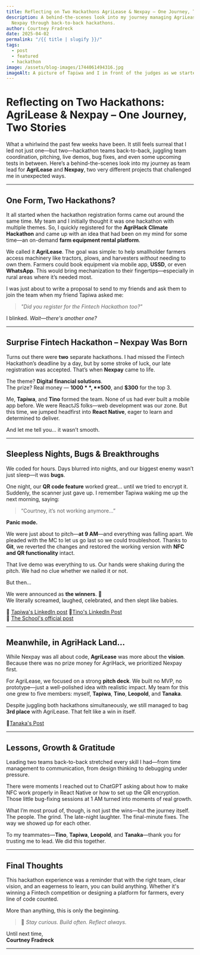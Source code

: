 ```yaml
---
title: Reflecting on Two Hackathons AgriLease & Nexpay – One Journey, Two Stories
description: A behind-the-scenes look into my journey managing AgriLease and
  Nexpay through back-to-back hackathons.
author: Courtney Fradreck
date: 2025-04-02
permalink: "/{{ title | slugify }}/"
tags:
  - post
  - featured
  - hackathon
image: /assets/blog-images/1744061494316.jpg
imageAlt: A picture of Tapiwa and I in front of the judges as we started presenting our pitch
---
```


# Reflecting on Two Hackathons: AgriLease & Nexpay – One Journey, Two Stories

What a whirlwind the past few weeks have been. It still feels surreal that I led not just one—but two—hackathon teams back-to-back, juggling team coordination, pitching, live demos, bug fixes, and even some upcoming tests in between. Here’s a behind-the-scenes look into my journey as team lead for **AgriLease** and **Nexpay**, two very different projects that challenged me in unexpected ways.

---

## One Form, Two Hackathons?

It all started when the hackathon registration forms came out around the same time. My team and I initially thought it was one hackathon with multiple themes. So, I quickly registered for the **AgriHack Climate Hackathon** and came up with an idea that had been on my mind for some time—an on-demand **farm equipment rental platform**.

We called it **AgriLease**. The goal was simple: to help smallholder farmers access machinery like tractors, plows, and harvesters _without_ needing to own them. Farmers could book equipment via mobile app, **USSD**, or even **WhatsApp**. This would bring mechanization to their fingertips—especially in rural areas where it’s needed most.

I was just about to write a proposal to send to my friends and ask them to join the team when my friend Tapiwa asked me:

> _"Did you register for the Fintech Hackathon too?"_

I blinked. _Wait—there's another one?_

---

## Surprise Fintech Hackathon – Nexpay Was Born

Turns out there were **two** separate hackathons. I had missed the Fintech Hackathon’s deadline by a day, but by some stroke of luck, our late registration was accepted. That’s when **Nexpay** came to life.

The theme? **Digital financial solutions**.  
The prize? Real money — **$1000**, **$500**, and **$300** for the top 3.

Me, **Tapiwa**, and **Tino** formed the team. None of us had ever built a mobile app before. We were ReactJS folks—web development was our zone. But this time, we jumped headfirst into **React Native**, eager to learn and determined to deliver.

And let me tell you… it wasn’t smooth.

---

## Sleepless Nights, Bugs & Breakthroughs

We coded for hours. Days blurred into nights, and our biggest enemy wasn’t just sleep—it was **bugs**.

One night, our **QR code feature** worked great… until we tried to encrypt it. Suddenly, the scanner just gave up. I remember Tapiwa waking me up the next morning, saying:

> “Courtney, it’s not working anymore…”

**Panic mode.**

We were just about to pitch—**at 9 AM**—and everything was falling apart. We pleaded with the MC to let us go last so we could troubleshoot. Thanks to **Git**, we reverted the changes and restored the working version with **NFC and QR functionality** intact.

That live demo was everything to us. Our hands were shaking during the pitch. We had no clue whether we nailed it or not.

But then…

We were announced as **the winners**. 🥇  
We literally screamed, laughed, celebrated, and then slept like babies.

📌 <a href="https://www.linkedin.com/posts/tapiwa-mukoyi_im-excited-to-share-that-my-team-and-i-took-activity-7315124359650521089-Dycz?utm_source=share&utm_medium=member_desktop&rcm=ACoAAFWD_bgBhLOMDt_HPgyLWj3TJVaSUGkFM9w">Tapiwa's LinkedIn post</a>
📌<a href="https://www.linkedin.com/posts/tinotenda-mukuhwa-b198522b0_it-brings-me-great-pleasure-to-announce-that-activity-7315684573042868224-gBpA?utm_source=share&utm_medium=member_desktop&rcm=ACoAAFWD_bgBhLOMDt_HPgyLWj3TJVaSUGkFM9w">Tino's LinkedIn Post</a>  
📌 <a href="https://www.linkedin.com/posts/africa-university_i5-hub-leads-innovation-impact-inclusion-activity-7314583569157316608-Dok-?utm_source=share&utm_medium=member_desktop&rcm=ACoAAFWD_bgBhLOMDt_HPgyLWj3TJVaSUGkFM9w">The School's official post</a>

---

## Meanwhile, in AgriHack Land…

While Nexpay was all about code, **AgriLease** was more about the **vision**.  
Because there was no prize money for AgriHack, we prioritized Nexpay first.

For AgriLease, we focused on a strong **pitch deck**. We built no MVP, no prototype—just a well-polished idea with realistic impact. My team for this one grew to five members: myself, **Tapiwa**, **Tino**, **Leopold**, and **Tanaka**.

Despite juggling both hackathons simultaneously, we still managed to bag **3rd place** with AgriLease. That felt like a win in itself.

📌<a href="https://www.linkedin.com/posts/tanaka-gombarume-536b66183_entrepreneurship-business-fintech-activity-7315027735163092994-uP4p?utm_source=share&utm_medium=member_desktop&rcm=ACoAAFWD_bgBhLOMDt_HPgyLWj3TJVaSUGkFM9w">Tanaka's Post</a>

---

## Lessons, Growth & Gratitude

Leading two teams back-to-back stretched every skill I had—from time management to communication, from design thinking to debugging under pressure.

There were moments I reached out to ChatGPT asking about how to make NFC work properly in React Native or how to set up the QR encryption. Those little bug-fixing sessions at 1 AM turned into moments of real growth.

What I’m most proud of, though, is not just the wins—but the journey itself. The people. The grind. The late-night laughter. The final-minute fixes. The way we showed up for each other.

To my teammates—**Tino**, **Tapiwa**, **Leopold**, and **Tanaka**—thank you for trusting me to lead. We did this together.

---

## Final Thoughts

This hackathon experience was a reminder that with the right team, clear vision, and an eagerness to learn, you can build anything. Whether it's winning a Fintech competition or designing a platform for farmers, every line of code counted.

More than anything, this is only the beginning.

> 🧠 _Stay curious. Build often. Reflect always._

Until next time,  
**Courtney Fradreck**

---
